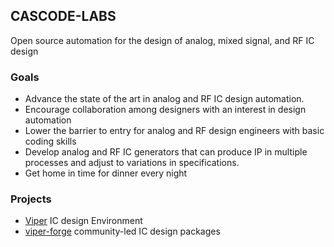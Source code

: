 ## CASCODE-LABS

Open source automation for the design of analog, mixed signal, and RF IC design

### Goals

- Advance the state of the art in analog and RF IC design automation.
- Encourage collaboration among designers with an interest in design automation
- Lower the barrier to entry for analog and RF design engineers with basic coding skills
- Develop analog and RF IC generators that can produce IP in multiple processes and adjust to variations in specifications.
- Get home in time for dinner every night

### Projects 

- [Viper](http://www.cascode-labs.org/viper/) IC design Environment
- [viper-forge](http://www.cascode-labs.org/viper-forge/) community-led IC design packages

